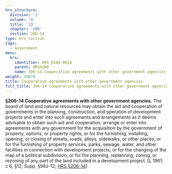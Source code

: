```yaml
---
hrs_structure:
  division: '1'
  volume: '4'
  title: '13'
  chapter: '206'
  section: 206-14
type: hrs_section
tags:
  - Government
menu:
  hrs:
    identifier: HRS_0206-0014
    parent: HRS0206
    name: 206-14 Cooperative agreements with other government agencies
weight: 20070
title: Cooperative agreements with other government agencies
full_title: 206-14 Cooperative agreements with other government agencies
---
```

**§206-14 Cooperative agreements with other government agencies.** The board of land and natural resources may obtain the aid and cooperation of governments in the planning, construction, and operation of development projects and enter into such agreements and arrangements as it deems advisable to obtain such aid and cooperation; arrange or enter into agreements with any government for the acquisition by the government of property, options, or property rights, or for the furnishing, installing, opening, or closing of streets, roads, alleys, sidewalks, or other places, or for the furnishing of property services, parks, sewage, water, and other facilities in connection with development projects, or for the changing of the map of a political subdivision, or for the planning, replanning, zoning, or rezoning of any part of the land included in a development project. [L 1961, c 6, §12; Supp, §98J-12; [HRS §206-14](/title-13/chapter-206/section-206-14/)]